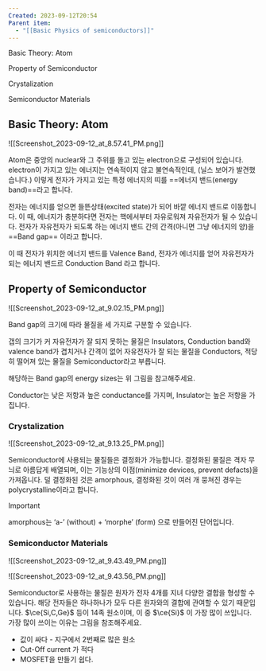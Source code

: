 ```yaml
---
Created: 2023-09-12T20:54
Parent item:
  - "[[Basic Physics of semiconductors]]"
---
```

Basic Theory: Atom

Property of Semiconductor

Crystalization

Semiconductor Materials

## Basic Theory: Atom

![[Screenshot_2023-09-12_at_8.57.41_PM.png]]

Atom은 중앙의 nuclear와 그 주위를 돌고 있는 electron으로 구성되어 있습니다. electron이 가지고 있는 에너지는 연속적이지 않고 불연속적인데, (닐스 보어가 발견했습니다.) 이렇게 전자가 가지고 있는 특정 에너지의 띠를 ==에너지 밴드(energy band)==라고 합니다.

전자는 에너지를 얻으면 들뜬상태(excited state)가 되어 바깥 에너지 밴드로 이동합니다. 이 때, 에너지가 충분하다면 전자는 핵에서부터 자유로워져 자유전자가 될 수 있습니다. 전자가 자유전자가 되도록 하는 에너지 밴드 간의 간격(아니면 그냥 에너지의 양)을 ==Band gap== 이라고 합니다.

이 때 전자가 위치한 에너지 밴드를 Valence Band, 전자가 에너지를 얻어 자유전자가 되는 에너지 밴드르 Conduction Band 라고 합니다.

## Property of Semiconductor

![[Screenshot_2023-09-12_at_9.02.15_PM.png]]

Band gap의 크기에 따라 물질을 세 가지로 구분할 수 있습니다.

갭의 크기가 커 자유전자가 잘 되지 못하는 물질은 Insulators, Conduction band와 valence band가 겹치거나 간격이 없어 자유전자가 잘 되는 물질을 Conductors, 적당히 떨어져 있는 물질을 Semiconductor라고 부릅니다.

해당하는 Band gap의 energy sizes는 위 그림을 참고해주세요.

Conductor는 낮은 저항과 높은 conductance를 가지며, Insulator는 높은 저항을 가집니다.

### Crystalization

![[Screenshot_2023-09-12_at_9.13.25_PM.png]]

Semiconductor에 사용되는 물질들은 결정화가 가능합니다. 결정화된 물질은 격자 무늬로 아름답게 배열되며, 이는 기능상의 이점(minimize devices, prevent defacts)을 가져옵니다. 덜 결정화된 것은 amorphous, 결정화된 것이 여러 개 뭉쳐진 경우는 polycrystalline이라고 합니다.

> [!important]  
> amorphous는 ‘a-’ (without) + ‘morphe’ (form) 으로 만들어진 단어입니다.  

### Semiconductor Materials

![[Screenshot_2023-09-12_at_9.43.49_PM.png]]

![[Screenshot_2023-09-12_at_9.43.56_PM.png]]

Semiconductor로 사용하는 물질은 원자가 전자 4개를 지녀 다양한 결합을 형성할 수 있습니다. 해당 전자들은 하나하나가 모두 다른 원자와의 결합에 관여할 수 있기 때문입니다. $\ce{Si,C,Ge}$﻿ 등이 14족 원소이며, 이 중 $\ce{Si}$﻿ 이 가장 많이 쓰입니다. 가장 많이 쓰이는 이유는 그림을 참조해주세요.

- 값이 싸다 - 지구에서 2번째로 많은 원소
- Cut-Off current 가 적다
- MOSFET을 만들기 쉽다.